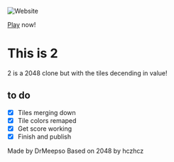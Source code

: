 ![Website](https://img.shields.io/website?down_color=red&down_message=No%20%3A%28&label=Can%20you%20play%20right%20now%3F&style=for-the-badge&up_color=green&up_message=Yes%21&url=https%3A%2F%2Fdrmeepso.github.io%2F2048%2F20ez%2F)

[Play](https://drmeepso.github.io/2048/20ez/) now!

# This is 2
2 is a 2048 clone but with the tiles decending in value!

## to do
- [x] Tiles merging down
- [X] Tile colors remaped
- [X] Get score working
- [X] Finish and publish

Made by DrMeepso Based on 2048 by hczhcz
